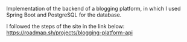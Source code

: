 Implementation of the backend of a blogging platform, in which I used Spring Boot and PostgreSQL for the database. 

I followed the steps of the site in the link below:
https://roadmap.sh/projects/blogging-platform-api
